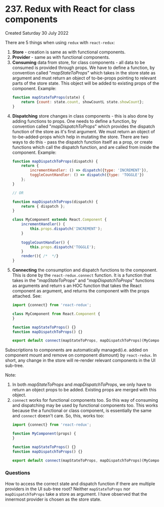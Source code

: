 # 237. Redux with React for class components
Created Saturday 30 July 2022

There are 5 things when using `redux` with `react-redux`:
1. **Store** - creation is same as with functional components.
2. **Provider** - same as with functional components.
3. **Consuming** data from store, for class components - all data to be consumed is provided through props. We have to define a function, by convention called "*mapStateToProps*" which takes in the store state as argument and must return an object of to-be-props pointing to relevant parts of the store state. This object will be added to existing props of the component. Example:
	```jsx
	function mapStateToProps(state) {
		return {count: state.count, showCountL state.showCount};
	}
	```
4. **Dispatching** store changes in class components - this is also done by adding functions to props. One needs to define a function, by convention called "*mapDispatchToProps*" which provides the dispatch function of the store as it's first argument. We must return an object of to-be-added-props which help in mutating the store. There are two ways to do this - pass the dispatch function itself as a prop, or create functions which call the dispatch function, and are called from inside the component. Example:
	```jsx
	function mapDispatchToProps(dispatch) {
		return { 
			incrementHandler: () => dispatch({type: 'INCREMENT'}),
			toggleCountHandler: () => dispatch({type: 'TOGGLE'})
		};
	}

	// OR
	
	function mapDispatchToProps(dispatch) {
		return { dispatch };
	}
	
	class MyComponent extends React.Component {
		incrementHandler() {
			this.props.dispatch('INCREMENT');
		}
		
		toggleCountHandler() {
			this.props.dispatch('TOGGLE');
		}
		render(){ /*  */}
	}
	```
5. **Connecting** the consumption and dispatch functions to the component. This is done by the `react-redux.connect` function. It is a function that takes in the "*mapStateToProps*" and "*mapDispatchToProps*" functions as arguments and return s an HOC function that takes the React component as argument, and returns the component with the props attached. See:
	```jsx
	import {connect} from 'react-redux';
	
	class MyComponent from React.Component {
	}

	function mapStateToProps() {}
	function mapDispatchToProps() {}

	export default connect(mapStateToProps, mapDispatchToProps)(MyComponent);
	```
   
Subscriptions to components are automatically managed(i.e. added on component mount and remove on component dismount) by `react-redux`. In short, any change in the store will re-render relevant components in the UI sub-tree.

Note: 
1. In both *mapStateToProps* and *mapDispatchToProps*, we only have to return an object props to be added. Existing props are merged with this object.
2. `connect` works for functional components too. So this way of consuming and dispatching may be used by functional components too. This works because the a functional or class component, is essentially the same and `connect` doesn't care. So, this, works too:
	```jsx
	import {connect} from 'react-redux';
	
	function MyComponent(props) {
	}
	
	function mapStateToProps() {}
	function mapDispatchToProps() {}
	
	export default connect(mapStateToProps, mapDispatchToProps)(MyComponent);
	```

### Questions
How to access the correct state and dispatch function if there are multiple providers in the UI sub-tree root? Neither `mapStateToProps` nor `mapDispatchToProps` take a store as argument. I have observed that the innermost provider is chosen as the store state.